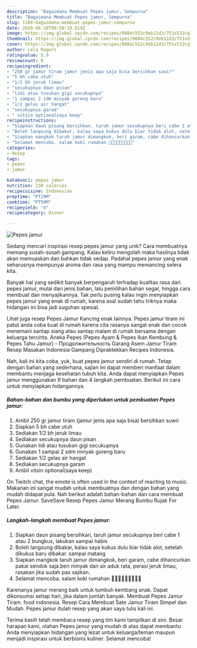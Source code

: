 ```yaml
---
description: "Bagaimana Membuat Pepes jamur, Sempurna"
title: "Bagaimana Membuat Pepes jamur, Sempurna"
slug: 1188-bagaimana-membuat-pepes-jamur-sempurna
date: 2020-06-28T00:58:19.614Z
image: https://img-global.cpcdn.com/recipes/0884c552c9eb11d3/751x532cq70/pepes-jamur-foto-resep-utama.jpg
thumbnail: https://img-global.cpcdn.com/recipes/0884c552c9eb11d3/751x532cq70/pepes-jamur-foto-resep-utama.jpg
cover: https://img-global.cpcdn.com/recipes/0884c552c9eb11d3/751x532cq70/pepes-jamur-foto-resep-utama.jpg
author: Lela Rogers
ratingvalue: 3.9
reviewcount: 9
recipeingredient:
- "250 gr jamur tiram jamur jenis apa saja bisa bersihkan suwir"
- "5 bh cabe utuh"
- "1/2 bh jeruk limau"
- "secukupnya daun pisan"
- "lidi atau tusukan gigi secukupnya"
- "1 sampai 2 sdm minyak goreng baru"
- "1/2 gelas air hangat"
- "secukupnya garam"
- " vitsin optionalsaya keep"
recipeinstructions:
- "Siapkan daun pisang bersihkan, taruh jamur secukupnya beri cabe 1 atau 2 bungkus, lakukan sampai habis"
- "Boleh langsung dibakar, kalau saya kukus dulu biar tidak alot, setelah dikukus baru dibakar. sampai matang"
- "Siapkan mangkok taruh jamur dimangkok, beri garam, cabe dihancurkan pakai sendok saja.beri minyak dan air aduk rata, perasi jeruk limau, rasakan jika sudah pas sajikan."
- "Selamat mencoba. salam koki rumahan 👩‍🍳👩‍🍳👩‍🍳🍄🍄🍄"
categories:
- Resep
tags:
- pepes
- jamur

katakunci: pepes jamur 
nutrition: 238 calories
recipecuisine: Indonesian
preptime: "PT29M"
cooktime: "PT59M"
recipeyield: "4"
recipecategory: Dinner

---
```



![Pepes jamur](https://img-global.cpcdn.com/recipes/0884c552c9eb11d3/751x532cq70/pepes-jamur-foto-resep-utama.jpg)

Sedang mencari inspirasi resep pepes jamur yang unik? Cara membuatnya memang susah-susah gampang. Kalau keliru mengolah maka hasilnya tidak akan memuaskan dan bahkan tidak sedap. Padahal pepes jamur yang enak seharusnya mempunyai aroma dan rasa yang mampu memancing selera kita.

Banyak hal yang sedikit banyak berpengaruh terhadap kualitas rasa dari pepes jamur, mulai dari jenis bahan, lalu pemilihan bahan segar, hingga cara membuat dan menyajikannya. Tak perlu pusing kalau ingin menyiapkan pepes jamur yang enak di rumah, karena asal sudah tahu triknya maka hidangan ini bisa jadi suguhan spesial.

Lihat juga resep Pepes Jamur Kancing enak lainnya. Pepes jamur tiram ini patut anda coba buat di rumah karena cita rasanya sangat enak dan cocok menemani santap siang atau santap malam di rumah bersama dengan keluarga tercinta. Aneka Pepes (Pepes Ayam &amp; Pepes Ikan Kembung &amp; Pepes Tahu Jamur) - Продолжительность Garang Asem Jamur Tiram Resep Masakan Indonesia Gampang Dipraktekkan Recipes Indonesia.


Nah, kali ini kita coba, yuk, buat pepes jamur sendiri di rumah. Tetap dengan bahan yang sederhana, sajian ini dapat memberi manfaat dalam membantu menjaga kesehatan tubuh kita. Anda dapat menyiapkan Pepes jamur menggunakan 9 bahan dan 4 langkah pembuatan. Berikut ini cara untuk menyiapkan hidangannya.

<!--inarticleads1-->

##### Bahan-bahan dan bumbu yang diperlukan untuk pembuatan Pepes jamur:

1. Ambil 250 gr jamur tiram (jamur jenis apa saja bisa) bersihkan suwir
1. Siapkan 5 bh cabe utuh
1. Sediakan 1/2 bh jeruk limau
1. Sediakan secukupnya daun pisan
1. Gunakan lidi atau tusukan gigi secukupnya
1. Gunakan 1 sampai 2 sdm minyak goreng baru
1. Sediakan 1/2 gelas air hangat
1. Sediakan secukupnya garam
1. Ambil  vitsin optional(saya keep)


On Twitch chat, the emote is often used in the context of reacting to music. Makanan ini sangat mudah untuk membuatnya dan dengan bahan yang mudah didapat pula. Nah berikut adalah bahan-bahan dan cara membuat Pepes Jamur. SaveSave Resep Pepes Jamur Merang Bumbu Rujak For Later. 

<!--inarticleads2-->

##### Langkah-langkah membuat Pepes jamur:

1. Siapkan daun pisang bersihkan, taruh jamur secukupnya beri cabe 1 atau 2 bungkus, lakukan sampai habis
1. Boleh langsung dibakar, kalau saya kukus dulu biar tidak alot, setelah dikukus baru dibakar. sampai matang
1. Siapkan mangkok taruh jamur dimangkok, beri garam, cabe dihancurkan pakai sendok saja.beri minyak dan air aduk rata, perasi jeruk limau, rasakan jika sudah pas sajikan.
1. Selamat mencoba. salam koki rumahan 👩‍🍳👩‍🍳👩‍🍳🍄🍄🍄


Karenanya jamur merang baik untuk tumbuh kembang anak. Dapat dikonsumsi setiap hari, jika dalam jumlah banyak. Membuat Pepes Jamur Tiram. food indonesia. Resep Cara Membuat Sate Jamur Tiram Simpel dan Mudah. Pepes jamur itulah resep yang akan saya tulis kali ini. 

Terima kasih telah membaca resep yang tim kami tampilkan di sini. Besar harapan kami, olahan Pepes jamur yang mudah di atas dapat membantu Anda menyiapkan hidangan yang lezat untuk keluarga/teman maupun menjadi inspirasi untuk berbisnis kuliner. Selamat mencoba!
